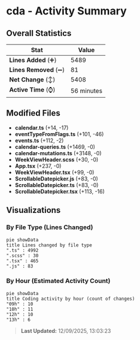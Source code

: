 # cda - Activity Summary 

## Overall Statistics

| Stat                   | Value                                                             |
| ---------------------- | ----------------------------------------------------------------- |
| **Lines Added** (➕)   | 5489                                          |
| **Lines Removed** (➖) | 81                                        |
| **Net Change** (↕)    | 5408                |
| **Active Time** (⌚)   | 56 minutes |


## Modified Files
- **calendar.ts** (+14, -17)
- **eventTypeFromFlags.ts** (+101, -46)
- **events.ts** (+112, -2)
- **calendar-queries.ts** (+1469, -0)
- **calendar-mutations.ts** (+3148, -0)
- **WeekViewHeader.scss** (+30, -0)
- **App.tsx** (+237, -0)
- **WeekViewHeader.tsx** (+99, -0)
- **ScrollableDatepicker.js** (+83, -0)
- **ScrollableDatepicker.ts** (+83, -0)
- **ScrollableDatepicker.tsx** (+113, -16)

## Visualizations

### By File Type (Lines Changed)

```mermaid
pie showData
title Lines changed by file type
".ts" : 4992
".scss" : 30
".tsx" : 465
".js" : 83
```

### By Hour (Estimated Activity Count)

```mermaid
pie showData
title Coding activity by hour (count of changes)
"09h" : 10
"10h" : 11
"12h" : 10
"13h" : 6
```


> **Last Updated:** 12/09/2025, 13:03:23